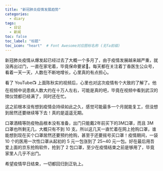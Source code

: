```yaml
---
title: "新冠肺炎疫情发展趋势"
categories:
  - diary
tags:
  - 日记
  - 新闻
toc: false
toc_label: "标题"
toc_icon: "heart"  # Font Awesome对应图标名称 (无fa前缀)	
---
```

新冠肺炎疫情从爆发起已经过去了大概一个多月了，由于疫情发展越来越严重，就没再出过门，一直在家宅着，毕竟保命要紧:dog:。每天都在关注着丁香医生公众号，看着一天一天，人数在不断地增长，心里真的有点担心。<br>

看了 YouTube:tv: 上面陈秋实的视频后，心里也对这次疫情有个大致的了解了。他在视频中说患病人数大约在十万人左右，可能是真的吧，毕竟在视频中看到武汉的殡仪馆都已经满了，同时还在忙。<br>

这之前根本没有想到疫情会持续如此之久，感觉可能最多一个月就能复工，但没想到居然还要继续等下去！真的是遥遥无期。<br>

口罩酒精等防疫物品根本没有准备，出门只能戴2年前买下的3M口罩，而且 3M 口罩也所剩无几，大概只有不到 10 支。所以这几天一直忙着在网上抢购口罩，谁能想到现在买个口罩居然还要预约抢购，甚至于还要摇号买口罩！疫情期间，一袋 10 个的医用一次性口罩从起初的 5 元一包涨到了 25~40 元一包。好在最后用吾爱上面的京东抢购软件，抢到了 2 包口罩，至少在疫情结束之前是够用了，毕竟家里人几乎不出门。<br>

希望疫情早日结束，一切都回归到正轨上。